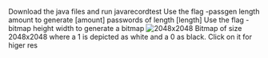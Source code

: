 Download the java files and run javarecordtest
Use the flag -passgen length amount to generate [amount] passwords of length [length]
Use the flag -bitmap height width to generate a bitmap
![2048x2048](https://github.com/user-attachments/assets/acb77f65-c6db-4009-9b86-c23c5fc1637f)
Bitmap of size 2048x2048 where a 1 is depicted as white and a 0 as black. Click on it for higer res
